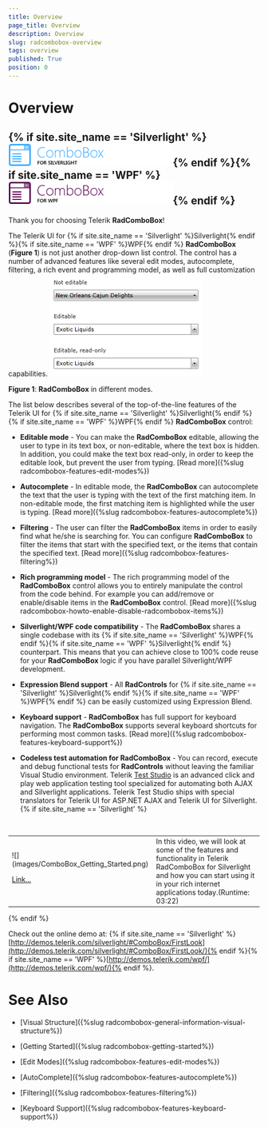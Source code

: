 ```yaml
---
title: Overview
page_title: Overview
description: Overview
slug: radcombobox-overview
tags: overview
published: True
position: 0
---
```


# Overview



## {% if site.site_name == 'Silverlight' %}![](images/RadComboBox_Overview_010.png){% endif %}{% if site.site_name == 'WPF' %}![](images/RadComboBox_Overview_010_WPF.png){% endif %}

Thank you for choosing Telerik __RadComboBox__!
        

The Telerik UI for {% if site.site_name == 'Silverlight' %}Silverlight{% endif %}{% if site.site_name == 'WPF' %}WPF{% endif %} __RadComboBox__ (__Figure 1__) is not just another drop-down list control.
          The control has a number of advanced features like several edit modes, autocomplete, filtering, a rich event and programming model, as well as full customization capabilities.
        ![Rad Combo Box Overview 01](images/RadComboBox_Overview_01.png)

__Figure 1__: __RadComboBox__ in different modes.
          

The list below describes several of the top-of-the-line features of the Telerik UI for {% if site.site_name == 'Silverlight' %}Silverlight{% endif %}{% if site.site_name == 'WPF' %}WPF{% endif %} __RadComboBox__ control:
        

* __Editable mode__ - You can make the __RadComboBox__ editable, allowing the user to type in its text box, or non-editable, where the text box is hidden. In addition, you could make the text box read-only, in order to keep the editable look, but prevent the user from typing. [Read more]({%slug radcombobox-features-edit-modes%})

* __Autocomplete__ - In editable mode,  the __RadComboBox__ can autocomplete the text that the user is typing with the text of the first matching item. In non-editable mode, the first matching item is highlighted while the user is typing. [Read more]({%slug radcombobox-features-autocomplete%})

* __Filtering__ - The user can filter the __RadComboBox__ items in order to easily find what he/she is searching for. You can configure __RadComboBox__ to filter the items that start with the specified text, or the items that contain the specified text. [Read more]({%slug radcombobox-features-filtering%})

* __Rich programming model__ - The rich programming model of the __RadComboBox__ control allows you to entirely manipulate the control from the code behind. For example you can add/remove or enable/disable items in the __RadComboBox__ control. [Read more]({%slug radcombobox-howto-enable-disable-radcombobox-items%})

* __Silverlight/WPF code compatibility__ - The __RadComboBox__ shares a single codebase with its {% if site.site_name == 'Silverlight' %}WPF{% endif %}{% if site.site_name == 'WPF' %}Silverlight{% endif %} counterpart. This means that you can achieve close to 100% code reuse for your __RadComboBox__ logic if you have parallel Silverlight/WPF development.
          

* __Expression Blend support__ - All __RadControls__ for {% if site.site_name == 'Silverlight' %}Silverlight{% endif %}{% if site.site_name == 'WPF' %}WPF{% endif %} can be easily customized using Expression Blend.
          

* __Keyboard support__ - __RadComboBox__ has full support for keyboard navigation. The __RadComboBox__ supports several keyboard shortcuts for performing most common tasks. [Read more]({%slug radcombobox-features-keyboard-support%})

* __Codeless test automation for RadComboBox__ - You can record, execute and debug functional tests for __RadControls__ without leaving the familiar Visual Studio environment. Telerik [Test Studio](http://www.telerik.com/products/web-testing-tools/webui-test-studio-features.aspx) is an advanced click and play web application testing tool specialized for automating both AJAX and Silverlight applications. Telerik Test Studio ships with special translators for Telerik UI for ASP.NET AJAX and Telerik UI for Silverlight.
          {% if site.site_name == 'Silverlight' %}
<table> <tr><td>![](images/ComboBox_Getting_Started.png)

[Link...](http://tv.telerik.com/silverlight/video/introduction-radcombobox-silverlight)</td><td>
                In this video, we will look at some of the features and functionality in Telerik RadComboBox for Silverlight and how you can start using it in your rich internet applications today.(Runtime: 03:22)
              </td></tr></table>{% endif %}

Check out the online demo at:
          {% if site.site_name == 'Silverlight' %}[http://demos.telerik.com/silverlight/#ComboBox/FirstLook](http://demos.telerik.com/silverlight/#ComboBox/FirstLook/){% endif %}{% if site.site_name == 'WPF' %}[http://demos.telerik.com/wpf/](http://demos.telerik.com/wpf/){% endif %}.
        

# See Also

 * [Visual Structure]({%slug radcombobox-general-information-visual-structure%})

 * [Getting Started]({%slug radcombobox-getting-started%})

 * [Edit Modes]({%slug radcombobox-features-edit-modes%})

 * [AutoComplete]({%slug radcombobox-features-autocomplete%})

 * [Filtering]({%slug radcombobox-features-filtering%})

 * [Keyboard Support]({%slug radcombobox-features-keyboard-support%})
